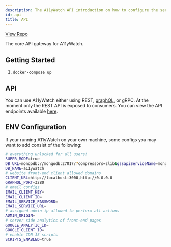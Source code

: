 ```yaml
---
description: The A11yWatch API introduction on how to configure the service.
id: api
title: API
---
```


[View Repo](https://github.com/A11yWatch/a11ywatch-core)

The core API gateway for A11yWatch.

## Getting Started

1. `docker-compose up`

## API

You can use A11yWatch either using REST, [graphQL](https://a11ywatch.com/playground), or gRPC. At the moment only the REST API is exposed to consumers.
You can view the API endpoints available [here](https://a11ywatch.com/api-info).

## ENV Configuration

If your running A11yWatch on your own machine, some configs you may want to add consist of the following:

```sh
# everything unlocked for all users!
SUPER_MODE=true
DB_URL=mongodb://mongodb:27017/?compressors=zlib&gssapiServiceName=mongodb
DB_NAME=a11ywatch
# website front-end client allowed domains
CLIENT_URL=http://localhost:3000,http://0.0.0.0
GRAPHQL_PORT=3280
# email configs
EMAIL_CLIENT_KEY=
EMAIL_CLIENT_ID=
EMAIL_SERVICE_PASSWORD=
EMAIL_SERVICE_URL=
# assigned admin ip allowed to perform all actions
ADMIN_ORIGIN=
# server side analytics of front-end pages
GOOGLE_ANALYTIC_ID=
GOOGLE_CLIENT_ID=
# enable CDN JS scripts
SCRIPTS_ENABLED=true
```
